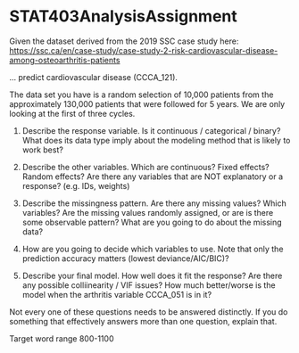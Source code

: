 # STAT403AnalysisAssignment


Given the dataset derived from the 2019 SSC case study here: https://ssc.ca/en/case-study/case-study-2-risk-cardiovascular-disease-among-osteoarthritis-patients

... predict cardiovascular disease (CCCA_121).

The data set you have is a random selection of 10,000 patients from the approximately 130,000 patients that were followed for 5 years. We are only looking at the first of three cycles.

1) Describe the response variable.
	Is it continuous / categorical / binary?
	What does its data type imply about the modeling method that is likely to work best?
2) Describe the other variables. 
	Which are continuous? Fixed effects? Random effects?
	Are there any variables that are NOT explanatory or a response? (e.g. IDs, weights)

3) Describe the missingness pattern.
	Are there any missing values? Which variables?
	Are the missing values randomly assigned, or are is there some observable pattern?
	What are you going to do about the missing data?

4) How are you going to decide which variables to use. Note that only the prediction accuracy matters (lowest deviance/AIC/BIC)?	

5) Describe your final model.
	How well does it fit the response?
	Are there any possible colliinearity / VIF issues?
	How much better/worse is the model when the arthritis variable CCCA_051 is in it?

Not every one of these questions needs to be answered distinctly. If you do something that effectively answers more than one question, explain that. 


Target word range 800-1100

